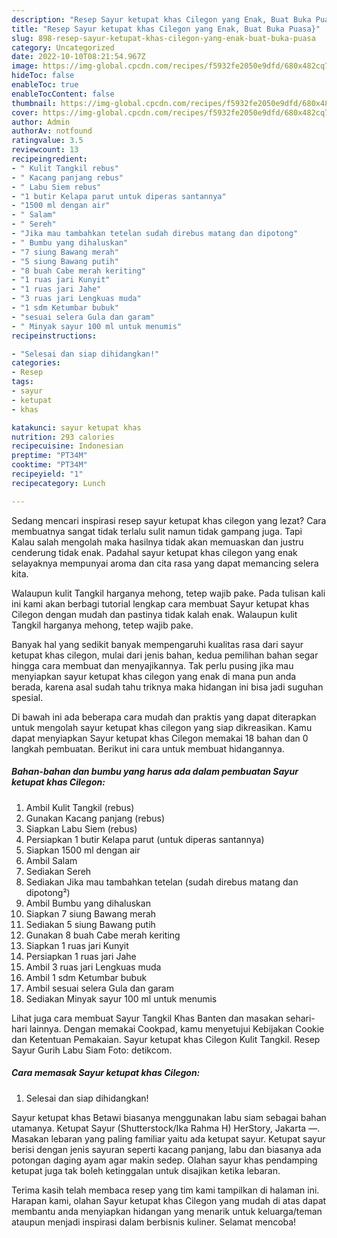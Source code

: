 ```yaml
---
description: "Resep Sayur ketupat khas Cilegon yang Enak, Buat Buka Puasa}"
title: "Resep Sayur ketupat khas Cilegon yang Enak, Buat Buka Puasa}"
slug: 898-resep-sayur-ketupat-khas-cilegon-yang-enak-buat-buka-puasa
category: Uncategorized
date: 2022-10-10T08:21:54.967Z
image: https://img-global.cpcdn.com/recipes/f5932fe2050e9dfd/680x482cq70/sayur-ketupat-khas-cilegon-foto-resep-utama.jpg
hideToc: false
enableToc: true
enableTocContent: false
thumbnail: https://img-global.cpcdn.com/recipes/f5932fe2050e9dfd/680x482cq70/sayur-ketupat-khas-cilegon-foto-resep-utama.jpg
cover: https://img-global.cpcdn.com/recipes/f5932fe2050e9dfd/680x482cq70/sayur-ketupat-khas-cilegon-foto-resep-utama.jpg
author: Admin
authorAv: notfound
ratingvalue: 3.5
reviewcount: 13
recipeingredient:
- " Kulit Tangkil rebus"
- " Kacang panjang rebus"
- " Labu Siem rebus"
- "1 butir Kelapa parut untuk diperas santannya"
- "1500 ml dengan air"
- " Salam"
- " Sereh"
- "Jika mau tambahkan tetelan sudah direbus matang dan dipotong"
- " Bumbu yang dihaluskan"
- "7 siung Bawang merah"
- "5 siung Bawang putih"
- "8 buah Cabe merah keriting"
- "1 ruas jari Kunyit"
- "1 ruas jari Jahe"
- "3 ruas jari Lengkuas muda"
- "1 sdm Ketumbar bubuk"
- "sesuai selera Gula dan garam"
- " Minyak sayur 100 ml untuk menumis"
recipeinstructions:

- "Selesai dan siap dihidangkan!"
categories:
- Resep
tags:
- sayur
- ketupat
- khas

katakunci: sayur ketupat khas 
nutrition: 293 calories
recipecuisine: Indonesian
preptime: "PT34M"
cooktime: "PT34M"
recipeyield: "1"
recipecategory: Lunch

---
```



Sedang mencari inspirasi resep sayur ketupat khas cilegon yang lezat? Cara membuatnya sangat tidak terlalu sulit namun tidak gampang juga. Tapi Kalau salah mengolah maka hasilnya tidak akan memuaskan dan justru cenderung tidak enak. Padahal sayur ketupat khas cilegon yang enak selayaknya mempunyai aroma dan cita rasa yang dapat memancing selera kita.


Walaupun kulit Tangkil harganya mehong, tetep wajib pake. Pada tulisan kali ini kami akan berbagi tutorial lengkap cara membuat Sayur ketupat khas Cilegon dengan mudah dan pastinya tidak kalah enak. Walaupun kulit Tangkil harganya mehong, tetep wajib pake.

Banyak hal yang sedikit banyak mempengaruhi kualitas rasa dari sayur ketupat khas cilegon, mulai dari jenis bahan, kedua pemilihan bahan segar hingga cara membuat dan menyajikannya. Tak perlu pusing jika mau menyiapkan sayur ketupat khas cilegon yang enak di mana pun anda berada, karena asal sudah tahu triknya maka hidangan ini bisa jadi suguhan spesial.


Di bawah ini ada beberapa cara mudah dan praktis yang dapat diterapkan untuk mengolah sayur ketupat khas cilegon yang siap dikreasikan. Kamu dapat menyiapkan Sayur ketupat khas Cilegon memakai 18 bahan dan 0 langkah pembuatan. Berikut ini cara untuk membuat hidangannya.

<!--inarticleads1-->

##### Bahan-bahan dan bumbu yang harus ada dalam pembuatan Sayur ketupat khas Cilegon:

1. Ambil  Kulit Tangkil (rebus)
1. Gunakan  Kacang panjang (rebus)
1. Siapkan  Labu Siem (rebus)
1. Persiapkan 1 butir Kelapa parut (untuk diperas santannya)
1. Siapkan 1500 ml dengan air
1. Ambil  Salam
1. Sediakan  Sereh
1. Sediakan Jika mau tambahkan tetelan (sudah direbus matang dan dipotong²)
1. Ambil  Bumbu yang dihaluskan
1. Siapkan 7 siung Bawang merah
1. Sediakan 5 siung Bawang putih
1. Gunakan 8 buah Cabe merah keriting
1. Siapkan 1 ruas jari Kunyit
1. Persiapkan 1 ruas jari Jahe
1. Ambil 3 ruas jari Lengkuas muda
1. Ambil 1 sdm Ketumbar bubuk
1. Ambil sesuai selera Gula dan garam
1. Sediakan  Minyak sayur 100 ml untuk menumis


Lihat juga cara membuat Sayur Tangkil Khas Banten dan masakan sehari-hari lainnya. Dengan memakai Cookpad, kamu menyetujui Kebijakan Cookie dan Ketentuan Pemakaian. Sayur ketupat khas Cilegon Kulit Tangkil. Resep Sayur Gurih Labu Siam Foto: detikcom. 

<!--inarticleads2-->

##### Cara memasak Sayur ketupat khas Cilegon:


1. Selesai dan siap dihidangkan!

Sayur ketupat khas Betawi biasanya menggunakan labu siam sebagai bahan utamanya. Ketupat Sayur (Shutterstock/Ika Rahma H) HerStory, Jakarta —. Masakan lebaran yang paling familiar yaitu ada ketupat sayur. Ketupat sayur berisi dengan jenis sayuran seperti kacang panjang, labu dan biasanya ada potongan daging ayam agar makin sedep. Olahan sayur khas pendamping ketupat juga tak boleh ketinggalan untuk disajikan ketika lebaran. 

Terima kasih telah membaca resep yang tim kami tampilkan di halaman ini. Harapan kami, olahan Sayur ketupat khas Cilegon yang mudah di atas dapat membantu anda menyiapkan hidangan yang menarik untuk keluarga/teman ataupun menjadi inspirasi dalam berbisnis kuliner. Selamat mencoba!
